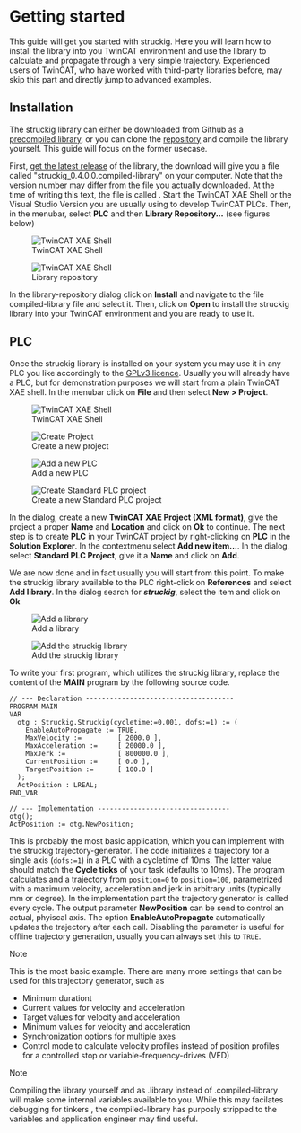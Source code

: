 # Getting started

This guide will get you started with struckig. Here you will learn how to install the library into you TwinCAT environment and use the library to calculate and propagate through a very simple trajectory. Experienced users of TwinCAT, who have worked with third-party libraries before, may skip this part and directly jump to advanced examples.

## Installation

The struckig library can either be downloaded from Github as a [precompiled library](https://github.com/stefanbesler/struckig/releases), or you can clone the [repository](https://github.com/stefanbesler/struckig) and compile the library yourself. This guide will focus on the former usecase.

First, [get the latest release](todo) of the library, the download will give you a file called "struckig_0.4.0.0.compiled-library" on your computer. Note that the version number may differ from the file you actually downloaded. At the time of writing this text, the file is called . Start the TwinCAT XAE Shell or the Visual Studio Version you are usually using to develop TwinCAT PLCs. Then, in the menubar, select **PLC** and then **Library Repository...** (see figures below)

<div class="gallery">
  <div class="gallery-item">
    <figure>
      <img src="../images/installation_twincatxae.png" alt="TwinCAT XAE Shell"/>
      <figcaption>TwinCAT XAE Shell</figcaption>
    </figure>
  </div>
  <div class="gallery-item">
    <figure>
      <img src="../images/installation_libraryrepository.png" alt="TwinCAT XAE Shell"/>
      <figcaption>Library repository</figcaption>
    </figure>
  </div>  
</div>

In the library-repository dialog click on **Install** and navigate to the file compiled-library file and select it. Then, click on **Open** to install the struckig library into your TwinCAT environment and you are ready to use it.

## PLC

Once the struckig library is installed on your system you may use it in any PLC you like accordingly to the [GPLv3 licence](https://www.gnu.org/licenses/gpl-3.0.en.html). Usually you will already have a PLC, but for demonstration purposes we will start from a plain TwinCAT XAE shell. In the menubar click on **File** and then select **New > Project**.

<div class="gallery">
  <div class="gallery-item">
    <figure>
      <img src="../images/installation_twincatxae.png" alt="TwinCAT XAE Shell"/>
      <figcaption>TwinCAT XAE Shell</figcaption>
    </figure>
  </div>
  <div class="gallery-item">
    <figure>
      <img src="../images/installation_project.png" alt="Create Project"/>
      <figcaption>Create a new project</figcaption>
    </figure>
  </div>
  <div class="gallery-item">
    <figure>
      <img src="../images/installation_plc.png" alt="Add a new PLC"/>
      <figcaption>Add a new PLC</figcaption>
    </figure>
  </div>
  <div class="gallery-item">
    <figure>
      <img src="../images/installation_plc2.png" alt="Create Standard PLC project"/>
      <figcaption>Create a new Standard PLC project</figcaption>
    </figure>
  </div>  
</div>

In the dialog, create a new **TwinCAT XAE Project (XML format)**, give the project a proper **Name** and **Location** and click on **Ok** to continue. The next step is to create **PLC** in your TwinCAT project by right-clicking on **PLC** in the **Solution Explorer**. In the contextmenu select **Add new item...**. In the dialog, select **Standard PLC Project**, give it a **Name** and click on **Add**.

We are now done and in fact usually you will start from this point. To make the struckig library available to the PLC right-click on **References** and select **Add library**. In the dialog search for ***struckig***, select the item and click on **Ok**

<div class="gallery">
  <div class="gallery-item">
    <figure>
      <img src="../images/installation_addlibrary.png" alt="Add a library"/>
      <figcaption>Add a library</figcaption>
    </figure>
  </div>
  <div class="gallery-item">
    <figure>
      <img src="../images/installation_addlibrary.png" alt="Add the struckig library"/>
      <figcaption>Add the struckig library</figcaption>
    </figure>
  </div>  
</div>

To write your first program, which utilizes the struckig library, replace the content of the **MAIN** program by the following source code.

```st
// --- Declaration -------------------------------------
PROGRAM MAIN
VAR
  otg : Struckig.Struckig(cycletime:=0.001, dofs:=1) := (
    EnableAutoPropagate := TRUE,
    MaxVelocity :=         [ 2000.0 ],
    MaxAcceleration :=     [ 20000.0 ],
    MaxJerk :=             [ 800000.0 ],
    CurrentPosition :=     [ 0.0 ],
    TargetPosition :=      [ 100.0 ]
  );
  ActPosition : LREAL;
END_VAR

// --- Implementation ---------------------------------
otg();
ActPosition := otg.NewPosition;
```

This is probably the most basic application, which you can implement with the struckig trajectory-generator. The code initializes a trajectory for a single axis (`dofs:=1`) in a PLC with a cycletime of 10ms. The latter value should match the **Cycle ticks** of your task (defaults to 10ms). The program calculates and a trajectory from `position=0` to `position=100`, parametrized with a maximum velocity, acceleration and jerk in arbitrary units (typically mm or degree). In the implementation part the trajectory generator is called every cycle. The output parameter **NewPosition** can be send to control an actual, phyiscal axis. The option **EnableAutoPropagate** automatically updates the trajectory after each call. Disabling the parameter is useful for offline trajectory generation, usually you can always set this to `TRUE`.

> [!NOTE]
> This is the most basic example. There are many more settings that can be used for this trajectory generator, 
> such as 
>   * Minimum durationt
>   * Current values for velocity and acceleration
>   * Target values for velocity and acceleration
>   * Minimum values for velocity and acceleration
>   * Synchronization options for multiple axes
>   * Control mode to calculate velocity profiles instead of position profiles for a controlled stop or variable-frequency-drives (VFD)

> [!NOTE]
> Compiling the library yourself and as .library instead of .compiled-library will make some internal variables available to you. While this may facilates debugging 
> for tinkers , the compiled-library has purposly stripped to the variables and application engineer may find useful.
